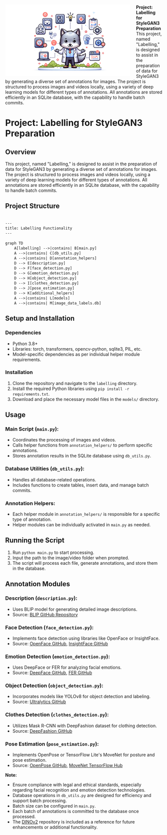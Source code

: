 <p align="left">
  <img src="../../assets/images/prod_assets/Overview_logo_ps.png" alt="Overview Logo" style="float: left; width: 400px; margin-right: 20px;"/>
  <strong>Project: Labelling for StyleGAN3 Preparation</strong><br/>
  This project, named "Labelling," is designed to assist in the preparation of data for StyleGAN3 by generating a diverse set of annotations for images. The project is structured to process images and videos locally, using a variety of deep learning models for different types of annotations. All annotations are stored efficiently in an SQLite database, with the capability to handle batch commits.
</p>



# Project: Labelling for StyleGAN3 Preparation

## Overview
This project, named "Labelling," is designed to assist in the preparation of data for StyleGAN3 by generating a diverse set of annotations for images. The project is structured to process images and videos locally, using a variety of deep learning models for different types of annotations. All annotations are stored efficiently in an SQLite database, with the capability to handle batch commits.

## Project Structure


```mermaid

---
title: Labelling Functionality
---

graph TD
    A[labelling] -->|contains| B[main.py]
    A -->|contains| C[db_utils.py]
    A -->|contains| D[annotation_helpers]
    D --> E[description.py]
    D --> F[face_detection.py]
    D --> G[emotion_detection.py]
    D --> H[object_detection.py]
    D --> I[clothes_detection.py]
    D --> J[pose_estimation.py]
    D --> K[additional_helpers]
    A -->|contains| L[models]
    A -->|contains| M[image_data_labels.db]
```

## Setup and Installation
### Dependencies
- Python 3.8+
- Libraries: torch, transformers, opencv-python, sqlite3, PIL, etc.
- Model-specific dependencies as per individual helper module requirements.

### Installation
1. Clone the repository and navigate to the `labelling` directory.
2. Install the required Python libraries using `pip install -r requirements.txt`.
3. Download and place the necessary model files in the `models/` directory.

## Usage
### Main Script (`main.py`):
- Coordinates the processing of images and videos.
- Calls helper functions from `annotation_helpers/` to perform specific annotations.
- Stores annotation results in the SQLite database using `db_utils.py`.

### Database Utilities (`db_utils.py`):
- Handles all database-related operations.
- Includes functions to create tables, insert data, and manage batch commits.

### Annotation Helpers:
- Each helper module in `annotation_helpers/` is responsible for a specific type of annotation.
- Helper modules can be individually activated in `main.py` as needed.

## Running the Script
1. Run `python main.py` to start processing.
2. Input the path to the image/video folder when prompted.
3. The script will process each file, generate annotations, and store them in the database.

## Annotation Modules
### Description (`description.py`):
- Uses BLIP model for generating detailed image descriptions.
- Source: [BLIP GitHub Repository](https://github.com/salesforce/BLIP)

### Face Detection (`face_detection.py`):
- Implements face detection using libraries like OpenFace or InsightFace.
- Source: [OpenFace GitHub](https://github.com/TadasBaltrusaitis/OpenFace), [InsightFace GitHub](https://github.com/deepinsight/insightface)

### Emotion Detection (`emotion_detection.py`):
- Uses DeepFace or FER for analyzing facial emotions.
- Source: [DeepFace GitHub](https://github.com/serengil/deepface), [FER GitHub](https://github.com/justinshenk/fer)

### Object Detection (`object_detection.py`):
- Incorporates models like YOLOv8 for object detection and labeling.
- Source: [Ultralytics GitHub](https://github.com/ultralytics/ultralytics)

### Clothes Detection (`clothes_detection.py`):
- Utilizes Mask R-CNN with DeepFashion dataset for clothing detection.
- Source: [DeepFashion GitHub](https://github.com/yumingj/DeepFashion-MultiModal)

### Pose Estimation (`pose_estimation.py`):
- Implements OpenPose or TensorFlow Lite's MoveNet for posture and pose estimation.
- Source: [OpenPose GitHub](https://github.com/CMU-Perceptual-Computing-Lab/openpose), [MoveNet TensorFlow Hub](https://github.com/haotian-liu/LLaVA)

**Note:**
- Ensure compliance with legal and ethical standards, especially regarding facial recognition and emotion detection technologies.
- Database operations in `db_utils.py` are designed for efficiency and support batch processing.
- Batch size can be configured in `main.py`.
- Each batch of annotations is committed to the database once processed.
- The [DINOv2](https://github.com/facebookresearch/dinov2) repository is included as a reference for future enhancements or additional functionality.
